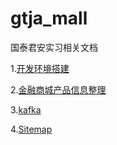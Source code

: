 # gtja_mall
国泰君安实习相关文档

1.[开发环境搭建](https://github.com/jennyzhang8800/gtja_mall/blob/master/documentation/Environment.md)

2.[金融商城产品信息整理](https://github.com/jennyzhang8800/gtja_mall/blob/master/documentation/mall_business.md)

3.[kafka](https://github.com/jennyzhang8800/gtja_mall/blob/master/documentation/kafka.md)

4.[Sitemap](https://github.com/jennyzhang8800/gtja_mall/blob/master/documentation/SiteMap.md)
